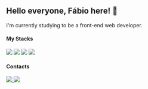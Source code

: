 <h2>Hello everyone, Fábio here! 👋</h2>

I'm currently studying to be a front-end web developer.

#### My Stacks

<div dir="auto">
  <picture>
    <img
      src="https://img.shields.io/badge/HTML5-E34F26?style=for-the-badge&logo=html5&logoColor=white"
      style="max-width: 100%"
    />
  </picture>
  <picture>
    <img
      src="https://img.shields.io/badge/CSS3-1572B6?style=for-the-badge&logo=css3&logoColor=white"
      style="max-width: 100%"
    />
  </picture>
  <picture>
    <img
      src="https://img.shields.io/badge/JavaScript-323330?style=for-the-badge&logo=javascript&logoColor=F7DF1E"
      style="max-width: 100%"
    />
  </picture>
 <!-- <picture>
    <img
      src="https://img.shields.io/badge/React-20232A?style=for-the-badge&logo=react&logoColor=61DAFB"
      style="max-width: 100%"
    />
  </picture> -->
  <picture>
    <img
      src="https://img.shields.io/badge/Node.js-339933?style=for-the-badge&logo=nodedotjs&logoColor=white"
      style="max-width: 100%"
    />
  </picture>
</div>

#### Contacts 

<div dir="auto">
  <a target="_blank" href="https://www.linkedin.com/in/fabio-s-54949096/">
    <img
      src="https://img.shields.io/badge/LinkedIn-0077B5?style=for-the-badge&logo=linkedin&logoColor=white"
      style="max-width: 100%"
    />
  </a>
  <a target="_blank" href="mailto:fabio.szam@gmail.com">
    <img
      src="https://img.shields.io/badge/Gmail-D14836?style=for-the-badge&logo=gmail&logoColor=white"
      style="max-width: 100%"
    />
  </a>
</div>

<!--
Here are some ideas to get you started:

- 🔭 I’m currently working on ...
- 🌱 I’m currently learning ...
- 👯 I’m looking to collaborate on ...
- 🤔 I’m looking for help with ...
- 💬 Ask me about ...
- 📫 How to reach me: ...
- 😄 Pronouns: ...
- ⚡ Fun fact: ...
-->
